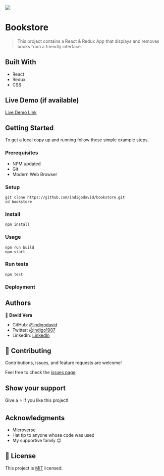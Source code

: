 ![](https://img.shields.io/badge/Microverse-blueviolet)

# Bookstore

> This project contains a React & Redux App that displays and removes books from a friendly interface.


## Built With

- React
- Redux
- CSS

## Live Demo (if available)

[Live Demo Link](https://livedemo.com)


## Getting Started

To get a local copy up and running follow these simple example steps.

### Prerequisites

- NPM updated
- Git
- Modern Web Browser
  
### Setup

    git clone https://github.com/indigodavid/bookstore.git
    cd bookstore
### Install

    npm install
### Usage

    npm run build
    npm start

### Run tests

    npm test
### Deployment


## Authors

👤 **David Vera**

- GitHub: [@indigodavid](https://github.com/indigodavid)
- Twitter: [@indigo1987](https://twitter.com/indigo1987)
- LinkedIn: [LinkedIn](https://linkedin.com/in/david-vera-castillo-001b5756/)

## 🤝 Contributing

Contributions, issues, and feature requests are welcome!

Feel free to check the [issues page](../../issues/).

## Show your support

Give a ⭐️ if you like this project!

## Acknowledgments

- Microverse
- Hat tip to anyone whose code was used
- My supportive family 😊

## 📝 License

This project is [MIT](./MIT.md) licensed.
